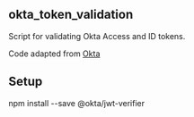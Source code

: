 ## okta_token_validation
Script for validating Okta Access and ID tokens.

Code adapted from [Okta](https://github.com/okta/okta-oidc-js/tree/master/packages/jwt-verifier)

## Setup
npm install --save @okta/jwt-verifier
